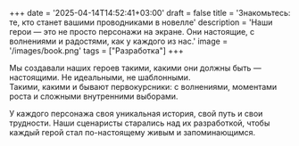 +++
date = '2025-04-14T14:52:41+03:00'
draft = false
title = 'Знакомьтесь: те, кто станет вашими проводниками в новелле'
description = 'Наши герои — это не просто персонажи на экране. Они настоящие, с волнениями и радостями, как у каждого из нас.'
image = '/images/book.png'
tags = ["Разработка"]
+++

Мы создавали наших героев такими, какими они должны быть — настоящими. Не идеальными, не шаблонными.  
Такими, какими и бывают первокурсники: с волнениями, моментами роста и сложными внутренними выборами.

У каждого персонажа своя уникальная история, свой путь и свои трудности. Наши сценаристы старались над их разработкой, чтобы каждый герой стал по-настоящему живым и запоминающимся.


